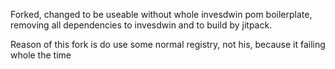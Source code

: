 Forked, changed to be useable without whole invesdwin pom boilerplate, removing all dependencies to invesdwin and to build by jitpack. 

Reason of this fork is do use some normal registry, not his, because it failing whole the time
